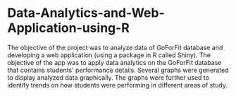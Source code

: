 # Data-Analytics-and-Web-Application-using-R
The objective of the project was to analyze data of GoForFit database and developing a web application (using a package in R called Shiny). The objective of the app was to apply data analytics on the GoForFit database that contains students' performance details. Several graphs were generated to display analyzed data graphically. The graphs were further used to identify trends on how students were performing in different areas of study.
